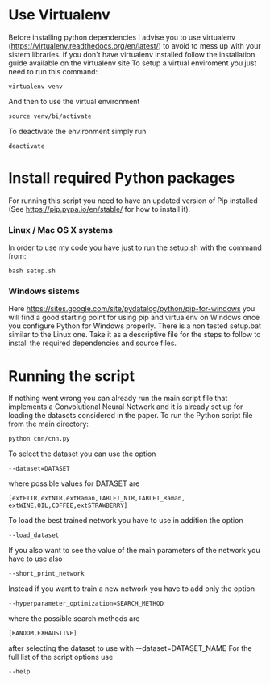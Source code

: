 # Use Virtualenv
Before installing python dependencies I advise you to use virtualenv 
(https://virtualenv.readthedocs.org/en/latest/) to avoid to mess up 
with your sistem libraries.
if you don't have virtualenv installed follow the installation guide
available on the virtualenv site
To setup a virtual enviroment you just need to run this command:

    virtualenv venv

And then to use the virtual environment

    source venv/bi/activate

To deactivate the environment simply run

    deactivate

# Install required Python packages
For running this script you need to have an updated version of Pip
installed (See https://pip.pypa.io/en/stable/ for how to install it).
### Linux / Mac OS X systems
In order to use my code you have just to run the setup.sh 
with the command from:
    
    bash setup.sh

### Windows sistems
Here https://sites.google.com/site/pydatalog/python/pip-for-windows 
you will find a good starting point for using pip and virtualenv on 
Windows once you configure Python for Windows properly.
There is a non tested setup.bat similar to the Linux one. Take it
as a descriptive file for the steps to follow to install
the required dependencies and source files.
    

# Running the script
If nothing went wrong you can already run the main script file
that implements a Convolutional Neural Network and it is already
set up for loading the datasets considered in the paper.
To run the Python script file from the main directory:

    python cnn/cnn.py
    
To select the dataset you can use the option

    --dataset=DATASET
where possible values for DATASET are

    [extFTIR,extNIR,extRaman,TABLET_NIR,TABLET_Raman,
    extWINE,OIL,COFFEE,extSTRAWBERRY]
              
To load the best trained network you have to use in addition
the option
    
    --load_dataset

If you also want to see the value of the main parameters of the network
you have to use also

    --short_print_network

Instead if you want to train a new network you have to add only the 
option

    --hyperparameter_optimization=SEARCH_METHOD
    
where the possible search methods are

    [RANDOM,EXHAUSTIVE]
    
after selecting the dataset to use with --dataset=DATASET_NAME
For the full list of the script options use

    --help
